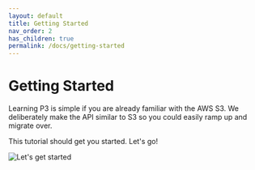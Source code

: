 ```yaml
---
layout: default
title: Getting Started
nav_order: 2
has_children: true
permalink: /docs/getting-started
---
```


# Getting Started

Learning P3 is simple if you are already familiar with the AWS S3. We deliberately make the API similar to S3 so you could easily ramp up and migrate over.

This tutorial should get you started. Let's go!

![Let's get started](/photon-p3-doc/assets/photon_imgs/start.png)
